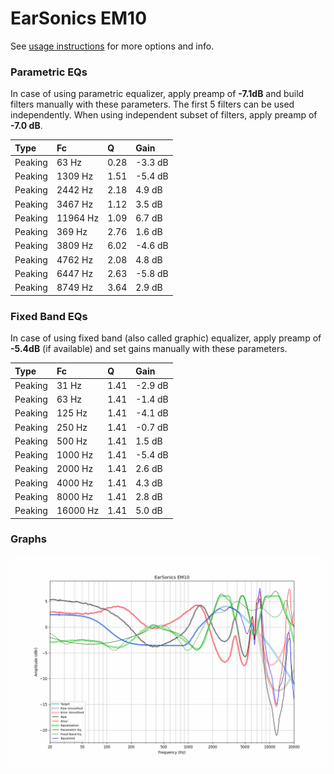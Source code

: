 # EarSonics EM10
See [usage instructions](https://github.com/jaakkopasanen/AutoEq#usage) for more options and info.

### Parametric EQs
In case of using parametric equalizer, apply preamp of **-7.1dB** and build filters manually
with these parameters. The first 5 filters can be used independently.
When using independent subset of filters, apply preamp of **-7.0 dB**.

| Type    | Fc       |    Q | Gain    |
|:--------|:---------|:-----|:--------|
| Peaking | 63 Hz    | 0.28 | -3.3 dB |
| Peaking | 1309 Hz  | 1.51 | -5.4 dB |
| Peaking | 2442 Hz  | 2.18 | 4.9 dB  |
| Peaking | 3467 Hz  | 1.12 | 3.5 dB  |
| Peaking | 11964 Hz | 1.09 | 6.7 dB  |
| Peaking | 369 Hz   | 2.76 | 1.6 dB  |
| Peaking | 3809 Hz  | 6.02 | -4.6 dB |
| Peaking | 4762 Hz  | 2.08 | 4.8 dB  |
| Peaking | 6447 Hz  | 2.63 | -5.8 dB |
| Peaking | 8749 Hz  | 3.64 | 2.9 dB  |

### Fixed Band EQs
In case of using fixed band (also called graphic) equalizer, apply preamp of **-5.4dB**
(if available) and set gains manually with these parameters.

| Type    | Fc       |    Q | Gain    |
|:--------|:---------|:-----|:--------|
| Peaking | 31 Hz    | 1.41 | -2.9 dB |
| Peaking | 63 Hz    | 1.41 | -1.4 dB |
| Peaking | 125 Hz   | 1.41 | -4.1 dB |
| Peaking | 250 Hz   | 1.41 | -0.7 dB |
| Peaking | 500 Hz   | 1.41 | 1.5 dB  |
| Peaking | 1000 Hz  | 1.41 | -5.4 dB |
| Peaking | 2000 Hz  | 1.41 | 2.6 dB  |
| Peaking | 4000 Hz  | 1.41 | 4.3 dB  |
| Peaking | 8000 Hz  | 1.41 | 2.8 dB  |
| Peaking | 16000 Hz | 1.41 | 5.0 dB  |

### Graphs
![](./EarSonics%20EM10.png)